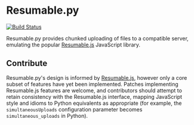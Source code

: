 # Resumable.py

[![Build Status](https://travis-ci.org/acroz/resumable.py.svg?branch=master)](https://travis-ci.org/acroz/resumable.py)

Resumable.py provides chunked uploading of files to a compatible server,
emulating the popular [Resumable.js] JavaScript library.

## Contribute

Resumable.py's design is informed by [Resumable.js], however only a core subset
of features have yet been implemented. Patches implementing Resumable.js
features are welcome, and contributors should attempt to retain consistency
with the Resumable.js interface, mapping JavaScript style and idioms to Python
equivalents as appropriate (for example, the `simultaneousUploads`
configuration parameter becomes `simultaneous_uploads` in Python).

[Resumable.js]: http://resumablejs.com
